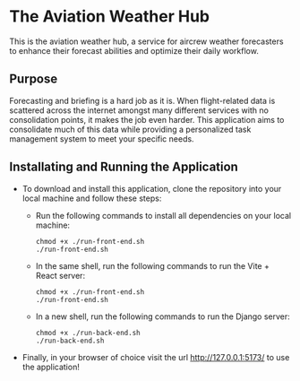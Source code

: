 # The Aviation Weather Hub

This is the aviation weather hub, a service for aircrew weather forecasters to enhance their forecast abilities and optimize their daily workflow.

## Purpose

Forecasting and briefing is a hard job as it is. When flight-related data is scattered across the internet amongst many different services with no consolidation points, it makes the job even harder. This application aims to consolidate much of this data while providing a personalized task management system to meet your specific needs.

## Installating and Running the Application

- To download and install this application, clone the repository into your local machine and follow these steps:

  - Run the following commands to install all dependencies on your local machine:

    ```
    chmod +x ./run-front-end.sh
    ./run-front-end.sh
    ```

  - In the same shell, run the following commands to run the Vite + React server:

    ```
    chmod +x ./run-front-end.sh
    ./run-front-end.sh
    ```

  - In a new shell, run the following commands to run the Django server:

    ```
    chmod +x ./run-back-end.sh
    ./run-back-end.sh
    ```

- Finally, in your browser of choice visit the url http://127.0.0.1:5173/ to use the application!
